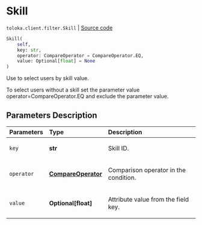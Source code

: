 # Skill
`toloka.client.filter.Skill` | [Source code](https://github.com/Toloka/toloka-kit/blob/v0.1.26/src/client/filter.py#L208)

```python
Skill(
    self,
    key: str,
    operator: CompareOperator = CompareOperator.EQ,
    value: Optional[float] = None
)
```

Use to select users by skill value.


To select users without a skill set the parameter value operator=CompareOperator.EQ and exclude the parameter value.

## Parameters Description

| Parameters | Type | Description |
| :----------| :----| :-----------|
`key`|**str**|<p>Skill ID.</p>
`operator`|**[CompareOperator](toloka.client.primitives.operators.CompareOperator.md)**|<p>Comparison operator in the condition.</p>
`value`|**Optional\[float\]**|<p>Attribute value from the field key.</p>
